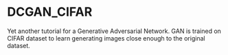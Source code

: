 # DCGAN_CIFAR
Yet another tutorial for a Generative Adversarial Network. 
GAN is trained on CIFAR dataset to learn generating images close enough to the original dataset.
